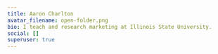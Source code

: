 ```yaml
---
title: Aaron Charlton
avatar_filename: open-folder.png
bio: I teach and research marketing at Illinois State University.
social: []
superuser: true
---
```

